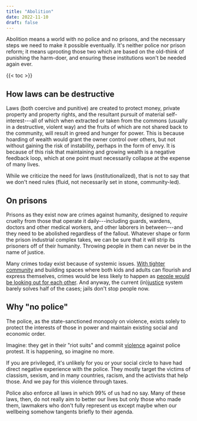 ```yaml
---
title: "Abolition"
date: 2022-11-10
draft: false
---
```


Abolition means a world with no police and no prisons, and the necessary
steps we need to make it possible eventually. It's neither police nor
prison reform; it means uprooting those two which are based on the
old-think of punishing the harm-doer, and ensuring these institutions
won't be needed again ever.

{{< toc >}}

## How laws can be destructive

Laws (both coercive and punitive) are created to protect money, private
property and property rights, and the resultant pursuit of material
self-interest---all of which when extracted or taken from the commons
(usually in a destructive, violent way) and the fruits of which are not
shared back to the community, will result in greed and hunger for power.
This is because hoarding of wealth would grant the owner control over
others, but not without gaining the risk of instability, perhaps in the
form of envy. It is because of this risk that maintaining and growing
wealth is a negative feedback loop, which at one point must necessarily
collapse at the expense of many lives.

While we criticize the need for laws (institutionalized), that is not to
say that we don't need rules (fluid, not necessarily set in stone,
community-led).

## On prisons

Prisons as they exist now are crimes against humanity, designed to
*require* cruelty from those that operate it daily---including guards,
wardens, doctors and other medical workers, and other laborers in
between---and they need to be abolished regardless of the fallout.
Whatever shape or form the prison industrial complex takes, we can be
sure that it will strip its prisoners off of their humanity. Throwing
people in them can never be in the name of justice.

Many crimes today exist because of systemic issues.
[With tighter community](/community)
and building spaces where both kids and adults can flourish
and express themselves,
crimes would be less likely to happen as
[people would be looking out for each other](/mutual-aid).
And anyway, the current (in)[justice](/transformative-justice) system
barely solves half of the cases; jails don't stop people now.

## Why "no police"

The police, as the state-sanctioned monopoly on violence, exists solely
to protect the interests of those in power and maintain existing social
and economic order.

Imagine: they get in their "riot suits" and commit [violence](/violence)
against police protest. It is happening, so imagine no more.

If you are privileged, it's unlikely for you or your social circle to
have had direct negative experience with the police. They mostly target
the victims of classism, sexism, and in many countries, racism, and the
activists that help those. And we pay for this violence through taxes.

Police also enforce all laws in which 99% of us had no say. Many of
these laws, then, do not really aim to better our lives but only those
who made them, lawmakers who don't fully represent us except maybe when
our wellbeing somehow tangents briefly to their agenda.
